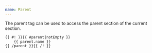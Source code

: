```yaml
---
name: Parent
---
```


The parent tag can be used to access the parent section of the current section.

```html
{{ #! }}{{ #parent|notEmpty }}
	{{ parent.name }}
{{ /parent }}{{ /! }}
```